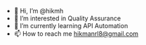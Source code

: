 - 👋 Hi, I’m @hikmh
- 👀 I’m interested in Quality Assurance
- 🌱 I’m currently learning API Automation
- 📫 How to reach me hikmanrl8@gmail.com

<!---
hikmh/hikmh is a ✨ special ✨ repository because its `README.md` (this file) appears on your GitHub profile.
You can click the Preview link to take a look at your changes.
--->

